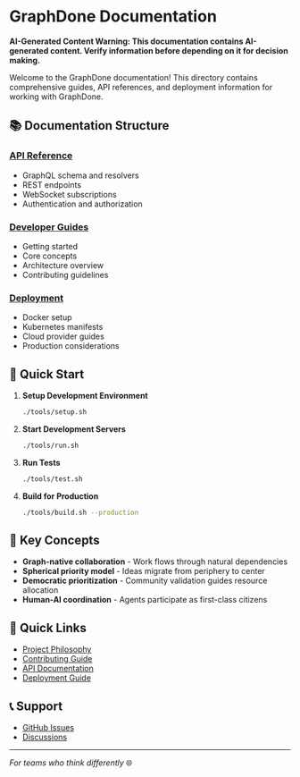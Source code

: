 # GraphDone Documentation

**AI-Generated Content Warning: This documentation contains AI-generated content. Verify information before depending on it for decision making.**

Welcome to the GraphDone documentation! This directory contains comprehensive guides, API references, and deployment information for working with GraphDone.

## 📚 Documentation Structure

### [API Reference](./api/)
- GraphQL schema and resolvers
- REST endpoints
- WebSocket subscriptions
- Authentication and authorization

### [Developer Guides](./guides/)
- Getting started
- Core concepts
- Architecture overview
- Contributing guidelines

### [Deployment](./deployment/)
- Docker setup
- Kubernetes manifests
- Cloud provider guides
- Production considerations

## 🚀 Quick Start

1. **Setup Development Environment**
   ```bash
   ./tools/setup.sh
   ```

2. **Start Development Servers**
   ```bash
   ./tools/run.sh
   ```

3. **Run Tests**
   ```bash
   ./tools/test.sh
   ```

4. **Build for Production**
   ```bash
   ./tools/build.sh --production
   ```

## 📖 Key Concepts

- **Graph-native collaboration** - Work flows through natural dependencies
- **Spherical priority model** - Ideas migrate from periphery to center
- **Democratic prioritization** - Community validation guides resource allocation
- **Human-AI coordination** - Agents participate as first-class citizens

## 🔗 Quick Links

- [Project Philosophy](../philosophy.md)
- [Contributing Guide](./guides/contributing.md)
- [API Documentation](./api/graphql.md)
- [Deployment Guide](./deployment/README.md)

## 📞 Support

- [GitHub Issues](https://github.com/GraphDone/GraphDone-Core/issues)
- [Discussions](https://github.com/GraphDone/GraphDone-Core/discussions)

---

*For teams who think differently* 🌐
